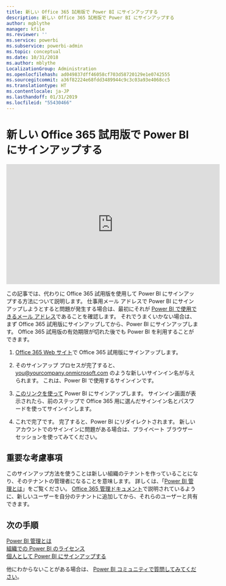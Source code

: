 ```yaml
---
title: 新しい Office 365 試用版で Power BI にサインアップする
description: 新しい Office 365 試用版で Power BI にサインアップする
author: mgblythe
manager: kfile
ms.reviewer: ''
ms.service: powerbi
ms.subservice: powerbi-admin
ms.topic: conceptual
ms.date: 10/31/2018
ms.author: mblythe
LocalizationGroup: Administration
ms.openlocfilehash: ad049837dff46058cf703d58720129e1e0742555
ms.sourcegitcommit: a36f82224e68fdd3489944c9c3c03a93e4068cc5
ms.translationtype: HT
ms.contentlocale: ja-JP
ms.lasthandoff: 01/31/2019
ms.locfileid: "55430466"
---
```

# <a name="signing-up-for-power-bi-with-a-new-office-365-trial"></a>新しい Office 365 試用版で Power BI にサインアップする

<iframe width="560" height="315" src="https://www.youtube.com/embed/gbSuFST-Nx4?showinfo=0" frameborder="0" allowfullscreen></iframe>

この記事では、代わりに Office 365 試用版を使用して Power BI にサインアップする方法について説明します。 仕事用メール アドレスで Power BI にサインアップしようとすると問題が発生する場合は、最初にそれが [Power BI で使用できるメール アドレス](service-self-service-signup-for-power-bi.md#supported-email-addresses)であることを確認します。 それでうまくいかない場合は、まず Office 365 試用版にサインアップしてから、Power BI にサインアップします。 Office 365 試用版の有効期限が切れた後でも Power BI を利用することができます。

1. [Office 365 Web サイト](https://go.microsoft.com/fwlink/p/?LinkID=403802)で Office 365 試用版にサインアップします。

1. そのサインアップ プロセスが完了すると、you@yourcompany.onmicrosoft.com のような新しいサインイン名が与えられます。 これは、Power BI で使用するサインインです。

1. [このリンクを使って](https://app.powerbi.com/signupredirect?pbi_source=web) Power BI にサインアップします。 サインイン画面が表示されたら、前のステップで Office 365 用に選んだサインイン名とパスワードを使ってサインインします。

1. これで完了です。 完了すると、Power BI にリダイレクトされます。 新しいアカウントでのサインインに問題がある場合は、プライベート ブラウザー セッションを使ってみてください。

## <a name="important-considerations"></a>重要な考慮事項

このサインアップ方法を使うことは新しい組織のテナントを作っていることになり、そのテナントの管理者になることを意味します。 詳しくは、「[Power BI 管理とは](service-admin-administering-power-bi-in-your-organization.md)」をご覧ください。 [Office 365 管理ドキュメント](https://support.office.com/en-sg/article/Add-users-individually-to-Office-365---Admin-Help-1970f7d6-03b5-442f-b385-5880b9c256ec)で説明されているように、新しいユーザーを自分のテナントに追加してから、それらのユーザーと共有できます。

## <a name="next-steps"></a>次の手順

[Power BI 管理とは](service-admin-administering-power-bi-in-your-organization.md)  
[組織での Power BI のライセンス](service-admin-licensing-organization.md)  
[個人として Power BI にサインアップする](service-self-service-signup-for-power-bi.md)

他にわからないことがある場合は、 [Power BI コミュニティで質問してみてください](http://community.powerbi.com/)。